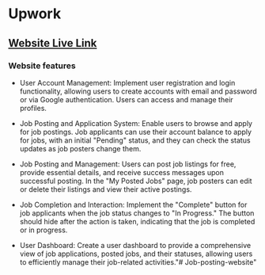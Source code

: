 # Upwork 

## [Website Live Link](https://job-posting-upwork.netlify.app) 

### Website features

- User Account Management: Implement user registration and login functionality, allowing users to create accounts with email and password or via Google authentication. Users can access and manage their profiles.

- Job Posting and Application System: Enable users to browse and apply for job postings. Job applicants can use their account balance to apply for jobs, with an initial "Pending" status, and they can check the status updates as job posters change them.

- Job Posting and Management: Users can post job listings for free, provide essential details, and receive success messages upon successful posting. In the "My Posted Jobs" page, job posters can edit or delete their listings and view their active postings.

- Job Completion and Interaction: Implement the "Complete" button for job applicants when the job status changes to "In Progress." The button should hide after the action is taken, indicating that the job is completed or in progress.

- User Dashboard: Create a user dashboard to provide a comprehensive view of job applications, posted jobs, and their statuses, allowing users to efficiently manage their job-related activities."# Job-posting-website" 
